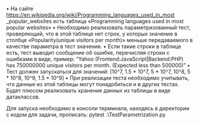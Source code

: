 • На сайте
https://en.wikipedia.org/wiki/Programming_languages_used_in_most
_popular_websites
есть таблица «Programming languages used in most popular
websites»
• Необходимо реализовать параметризованный тест,
проверяющий, что в этой таблице нет строк, у которых значение
в столбце «Popularity(unique visitors per month)» меньше
передаваемого в качестве параметра в тест значения.
• Если такие строки в таблице есть, тест выводит сообщение об
ошибке, перечисляя строки с ошибками в виде, пример:
“Yahoo (Frontend:JavaScript|Backend:PHP) has 750000000 unique
visitors per month. (Expected less than 500000)”
• Тест должен запускаться для значений: [10^7, 1.5 * 10^7, 5 *
10^7, 10^8, 5 * 10^8, 10^9, 1.5 * 10^9]
• При реализации теста необходимо учитывать, что данные из этой
таблицы могут понадобиться и в других тестах. Будет плюсом
реализовать хранение данных из таблицы в виде датаклассов.


Для запуска необходимо в консоли терминала, находясь в директории с кодом для задачи, прописать: pytest .\TestParametrization.py
